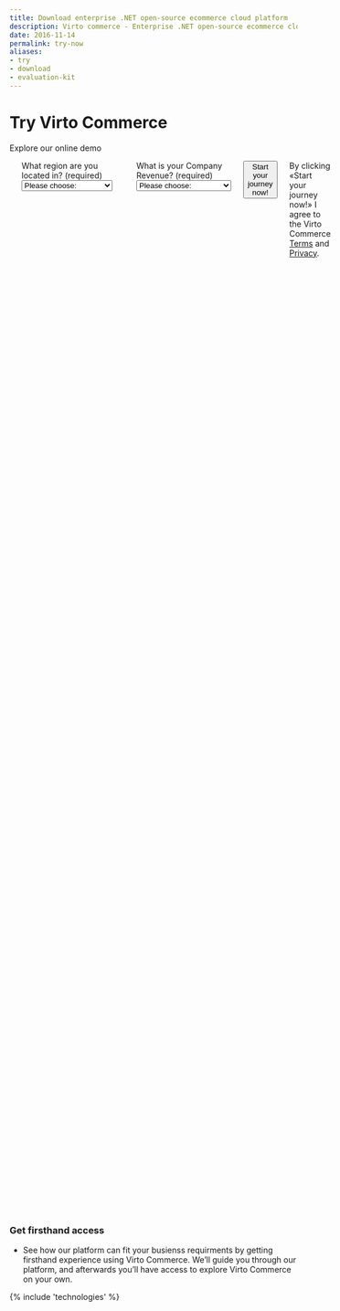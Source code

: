 ```yaml
---
title: Download enterprise .NET open-source ecommerce cloud platform
description: Virto commerce - Enterprise .NET open-source ecommerce cloud platform. Try Now!
date: 2016-11-14
permalink: try-now
aliases: 
- try
- download
- evaluation-kit
---
```

<div class="roadmap __responsive">
	<h1 class="head-title">Try Virto Commerce</h1>
    <p class="text">Explore our online demo</p>
	<div class="columns">
		<div class="column">
			<div class="block">
                <form action="" method="post">
                    <input id="Contact[RedirectUrl]" type="hidden" name="Contact[RedirectUrl]" value="~/thank-you-trial" />
                    <div class="column">
                        <div class="control-group">
                            <label for="FullName">First name (required)</label>
                            <input id="Contact[FirstName]" tabindex="1" type="text" name="Contact[FirstName]" class="form-input" required="required" autocomplete="given-name" />
                        </div>
                        <div class="control-group">
                            <label for="CompanyName">Company name (required)</label>
                            <input id="Contact[CompanyName]" tabindex="3" type="text" name="Contact[CompanyName]" class="form-input" required="required" autocomplete="organization" />
                        </div>
                    </div>
                    <div class="column">
                        <div class="control-group">
                            <label for="LastName">Last name (required)</label>
                            <input id="Contact[LastName]" tabindex="2" type="text" name="Contact[LastName]" class="form-input" required="required" autocomplete="family-name" />
                        </div>
                        <div class="control-group">
                            <label for="Phone">Phone</label>
                            <input id="Contact[Phone]" type="tel" tabindex="4" name="Contact[Phone]" class="form-input" autocomplete="mobile" />
                        </div>
                    </div>
                    <div class="control-group">
                        <label for="Email">Your email (required)</label>
                        <input id="Contact[Email]" tabindex="5" type="text" name="Contact[Email]" class="form-input" required="required" autocomplete="email" />
                    </div>
 </div>
                    <div class="control-group">
                        <label for="Job Title">Job Title (required)</label>
                        <input id="Contact[Job Title]" tabindex="6" type="text" name="Contact[Job Title]" class="form-input" required="required" autocomplete="jobtitle" />
                    </div>
                     </div>
                    <div class="control-group">
                        <label for="Message">What region are you located in? (required)</label>
                        <select id="Contact[Message]" name="Contact[Message]" type="text" class="form-input" required="required" tabindex="7">
                            <option value="" disabled selected>Please choose:</option>
                            <option value="North & South America">North & South America</option>
                            <option value="Europe">Europe</option>
                            <option value="Asia Pacific">Asia Pacific</option>
                        </select>
                    </div>
                    <div class="control-group">
                </div>
                    <div class="control-group">
                        <label for="Message">What is your Company Revenue? (required)</label>
                        <select id="Contact[Message]" name="Contact[Message]" type="text" class="form-input" required="required" tabindex="8">
                            <option value="" disabled selected>Please choose:</option>
                            <option value="Over $1 Million Anually">Over $1 Million Anually</option>
                            <option value="Under $1 Million Anually">Under $1 Million Anually</option>
                            <option value="I'm not sure">I'm not sure</option>
                        </select>
                    </div>
                    <div class="control-group">
                        <button type="submit" class="btn __medium __round __yellow __ucase" style="width:100%" tabindex="7">Start your journey now!</button>
                    </div>
                    <div class="control-group">
                        <label class="text-14">By clicking «Start your journey now!» I agree to the Virto Commerce <a href="/terms">Terms</a> and <a href="/privacy">Privacy</a>.</label>
                    </div>
                </form>
			</div>
		</div>
		<div class="column">
            <h3>Get firsthand access</h3>
			<div class="block">
				<ul class="list">
					<li>
                        <span class="descr">
                            See how our platform can fit your busienss requirments by getting
                            firsthand experience using Virto Commerce. We’ll guide you through our
                            platform, and afterwards you’ll have access to explore Virto
                            Commerce on your own.
                        </span>
					</li>
					<!--<li>
						<span class="title">What to expect?</span>
						<ul class="list">
							<li>View our online demo (both admin and storefront)</li>
							<li>Explore B2B features (multi site, multi vendor, price lists etc)</li>
							<li>Advanced CMS capabilities (blogs, themes, pages, menues etc)</li>
							<li>Test drive highly responsive & modern management tools</li>
							<li>Create products, categories, place orders etc</li>
							<li>Launch complete B2B or B2C solution using Virto Commerce platform</li>
						</ul>						
					</li>-->
				</ul>
			</div>
		</div>		
	</div> 
</div>
{% include 'technologies' %}

